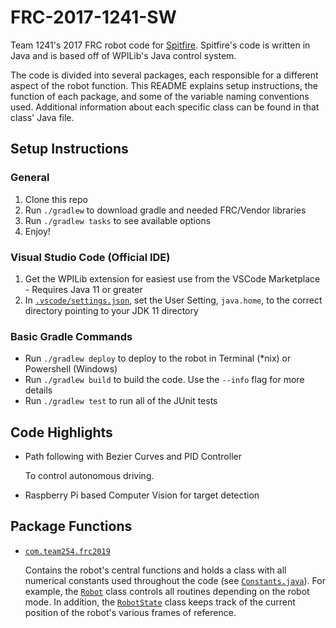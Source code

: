 # FRC-2017-1241-SW

Team 1241's 2017 FRC robot code for [Spitfire](https://www.thebluealliance.com/team/1241/2017). Spitfire's code is written in Java and is based off of WPILib's Java control system.

The code is divided into several packages, each responsible for a different aspect of the robot function. This README explains setup instructions, the function of each package, and some of the variable naming conventions used. Additional information about each specific class can be found in that class' Java file.

## Setup Instructions

### General
1. Clone this repo
1. Run `./gradlew` to download gradle and needed FRC/Vendor libraries
1. Run `./gradlew tasks` to see available options
1. Enjoy!

### Visual Studio Code (Official IDE)
1. Get the WPILib extension for easiest use from the VSCode Marketplace - Requires Java 11 or greater
1. In [`.vscode/settings.json`](.vscode/settings.json), set the User Setting, `java.home`, to the correct directory pointing to your JDK 11 directory

### Basic Gradle Commands
* Run `./gradlew deploy` to deploy to the robot in Terminal (*nix) or Powershell (Windows)
* Run `./gradlew build` to build the code.  Use the `--info` flag for more details
* Run `./gradlew test` to run all of the JUnit tests

## Code Highlights
* Path following with Bezier Curves and PID Controller

    To control autonomous driving.

* Raspberry Pi based Computer Vision for target detection

    
## Package Functions
- [`com.team254.frc2019`](src/main/java/com/team254/frc2019)

    Contains the robot's central functions and holds a class with all numerical constants used throughout the code (see [`Constants.java`](src/main/java/com/team254/frc2019/Constants.java)). For example, the [`Robot`](src/main/java/com/team254/frc2019/Robot.java) class controls all routines depending on the robot mode. In addition, the [`RobotState`](src/main/java/com/team254/frc2019/RobotState.java) class keeps track of the current position of the robot's various frames of reference.


